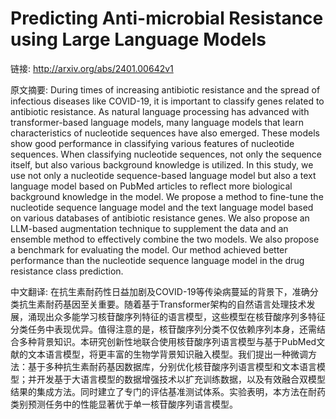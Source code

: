 # Predicting Anti-microbial Resistance using Large Language Models

链接: http://arxiv.org/abs/2401.00642v1

原文摘要:
During times of increasing antibiotic resistance and the spread of infectious
diseases like COVID-19, it is important to classify genes related to antibiotic
resistance. As natural language processing has advanced with transformer-based
language models, many language models that learn characteristics of nucleotide
sequences have also emerged. These models show good performance in classifying
various features of nucleotide sequences. When classifying nucleotide
sequences, not only the sequence itself, but also various background knowledge
is utilized. In this study, we use not only a nucleotide sequence-based
language model but also a text language model based on PubMed articles to
reflect more biological background knowledge in the model. We propose a method
to fine-tune the nucleotide sequence language model and the text language model
based on various databases of antibiotic resistance genes. We also propose an
LLM-based augmentation technique to supplement the data and an ensemble method
to effectively combine the two models. We also propose a benchmark for
evaluating the model. Our method achieved better performance than the
nucleotide sequence language model in the drug resistance class prediction.

中文翻译:
在抗生素耐药性日益加剧及COVID-19等传染病蔓延的背景下，准确分类抗生素耐药基因至关重要。随着基于Transformer架构的自然语言处理技术发展，涌现出众多能学习核苷酸序列特征的语言模型，这些模型在核苷酸序列多特征分类任务中表现优异。值得注意的是，核苷酸序列分类不仅依赖序列本身，还需结合多种背景知识。本研究创新性地联合使用核苷酸序列语言模型与基于PubMed文献的文本语言模型，将更丰富的生物学背景知识融入模型。我们提出一种微调方法：基于多种抗生素耐药基因数据库，分别优化核苷酸序列语言模型和文本语言模型；并开发基于大语言模型的数据增强技术以扩充训练数据，以及有效融合双模型结果的集成方法。同时建立了专门的评估基准测试体系。实验表明，本方法在耐药类别预测任务中的性能显著优于单一核苷酸序列语言模型。
